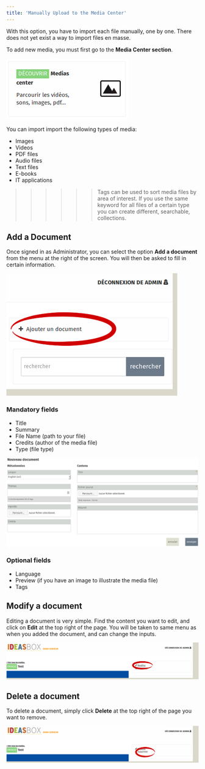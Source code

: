 ```yaml
---
title: 'Manually Upload to the Media Center'
---
```


With this option, you have to import each file manually, one by one.  There does not yet exist a way to import files en masse. 

To add new media, you must first go to the **Media Center section**.

![](1.png)

You can import import the following types of media:

- Images
- Videos
- PDF files
- Audio files
- Text files
- E-books
- IT applications

>>>>>>Tags can be used to sort media files by area of interest.  If you use the same keyword for all files of a certain type you can create different, searchable, collections. 

## Add a Document

Once signed in as Administrator, you can select the option **Add a document** from the menu at the right of the screen.  You will then be asked to fill in certain information.

![](2.png)



### Mandatory fields

- Title
- Summary
- File Name (path to your file)
- Credits (author of the media file)
- Type (file type)

![](3.png)

### Optional fields
- Language
- Preview (if you have an image to illustrate the media file)
- Tags 

## Modify a document

Editing a document is very simple.  Find the content you want to edit, and click on **Edit** at the top right of the page.  You will be taken to same menu as when you added the document, and can change the inputs.

![](4.png)

## Delete a document

To delete a document, simply click **Delete** at the top right of the page you want to remove.

![](5.png)